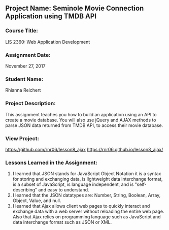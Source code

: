 ## Project Name:  Seminole Movie Connection Application using TMDB API

### Course Title:
LIS 2360:  Web Application Development

### Assignment Date:  
November 27, 2017

### Student Name:  
Rhianna Reichert

### Project Description:
This assignment teaches you how to build an application using an API to create a movie database. You will also use jQuery and AJAX methods to parse JSON data returned from TMDB API, to access their movie database.

### View Project:
https://github.com/rnr06/lesson8_ajax
https://rnr06.github.io/lesson8_ajax/

### Lessons Learned in the Assignment:
1. I learned that JSON stands for JavaScript Object Notation it is a syntax for storing and exchanging data, is lightweight data interchange format, is a subset of JavaScript, is language independent, and is "self-describing" and easy to understand.
2. I learned that the JSON datatypes are: Number, String, Boolean, Array, Object, Value, and null.
3. I learned that Ajax allows client web pages to quickly interact and exchange data with a web server without reloading the entire web page. Also that Ajax relies on programming language such as JavaScript and data interchange format such as JSON or XML.
